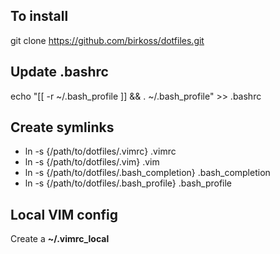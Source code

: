 To install
----------

git clone https://github.com/birkoss/dotfiles.git

Update .bashrc
--------------

echo "[[ -r ~/.bash_profile ]] && . ~/.bash_profile" >> .bashrc

Create symlinks
---------------

* ln -s {/path/to/dotfiles/.vimrc} .vimrc
* ln -s {/path/to/dotfiles/.vim} .vim
* ln -s {/path/to/dotfiles/.bash_completion} .bash_completion
* ln -s {/path/to/dotfiles/.bash_profile} .bash_profile

Local VIM config
----------------

Create a **~/.vimrc_local**
